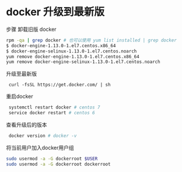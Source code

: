 docker 升级到最新版
=================
步骤
卸载旧版 docker
```sh
rpm -qa | grep docker # 也可以使用 yum list installed | grep docker
$ docker-engine-1.13.0-1.el7.centos.x86_64
$ docker-engine-selinux-1.13.0-1.el7.centos.noarch
yum remove docker-engine-1.13.0-1.el7.centos.x86_64
yum remove docker-engine-selinux-1.13.0-1.el7.centos.noarch
```
升级至最新版
```shell
 curl -fsSL https://get.docker.com/ | sh
```
重启docker
```sh
 systemctl restart docker # centos 7
 service docker restart # centos 6
```
查看升级后的版本
```sh
 docker version # docker -v
```
将当前用户加入docker用户组

```sh
sudo usermod -a -G dockerroot $USER
sudo usermod -a -G dockerroot dockerroot
```



